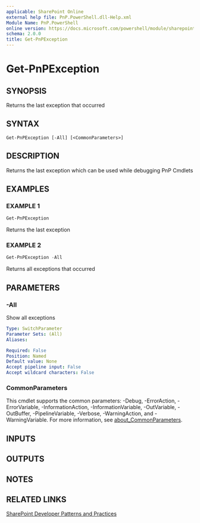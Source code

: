 ```yaml
---
applicable: SharePoint Online
external help file: PnP.PowerShell.dll-Help.xml
Module Name: PnP.PowerShell
online version: https://docs.microsoft.com/powershell/module/sharepoint-pnp/get-pnpexception
schema: 2.0.0
title: Get-PnPException
---
```


# Get-PnPException

## SYNOPSIS
Returns the last exception that occurred

## SYNTAX

```
Get-PnPException [-All] [<CommonParameters>]
```

## DESCRIPTION
Returns the last exception which can be used while debugging PnP Cmdlets

## EXAMPLES

### EXAMPLE 1
```powershell
Get-PnPException
```

Returns the last exception

### EXAMPLE 2
```powershell
Get-PnPException -All
```

Returns all exceptions that occurred

## PARAMETERS

### -All
Show all exceptions

```yaml
Type: SwitchParameter
Parameter Sets: (All)
Aliases:

Required: False
Position: Named
Default value: None
Accept pipeline input: False
Accept wildcard characters: False
```

### CommonParameters
This cmdlet supports the common parameters: -Debug, -ErrorAction, -ErrorVariable, -InformationAction, -InformationVariable, -OutVariable, -OutBuffer, -PipelineVariable, -Verbose, -WarningAction, and -WarningVariable. For more information, see [about_CommonParameters](http://go.microsoft.com/fwlink/?LinkID=113216).

## INPUTS

## OUTPUTS

## NOTES

## RELATED LINKS

[SharePoint Developer Patterns and Practices](https://aka.ms/sppnp)